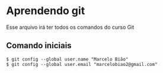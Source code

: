 # Aprendendo git
Esse arquivo irá ter todos os comandos do curso Git

## Comando iniciais

```shell
$ git config --global user.name "Marcelo Bião"
$ git config --global user.email "marcelobiao2@gmail.com"
```
